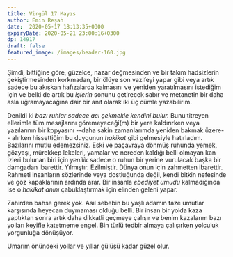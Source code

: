 ```yaml
---
title: Virgül 17 Mayıs 
author: Emin Reşah
date:  2020-05-17 18:13:35+0300
expiryDate: 2020-05-21 23:00:16+0300
dp: 14917
draft: false
featured_image: /images/header-160.jpg
---
```


Şimdi, bittiğine göre, güzelce, nazar değmesinden ve bir takım hadsizlerin çekiştirmesinden
korkmadan, bir ölüye son vazifeyi yapar gibi veya artık sadece bu akışkan hafızalarda kalmasını ve
yeniden yaratılmasını istediğim için ve belki de artık bu *işlerin* sonunu getirecek sabır ve
metanetin bir daha asla uğramayacağına dair bir anıt olarak iki üç cümle yazabilirim.

Denildi ki *bazı ruhlar sadece acı çekmekle kendini bulur.* Bunu titreyen ellerimle tüm mesajlarını
göremeyeceği(m) bir yere kaldırırken veya yazılarının bir kopyasını --daha sakin zamanlarımda
yeniden bakmak üzere-- alırken hissettiğim bu duygunun *hakikat* gibi gelmesiyle hatırladım.
Bazılarını mutlu edemezsiniz. Eski ve paçavraya dönmüş ruhunda yemek, gözyaşı, mürekkep lekeleri,
yamalar ve nereden kaldığı belli olmayan kan izleri bulunan biri için *yenilik* sadece o ruhun bir
yerine vurulacak başka bir damgadan ibarettir. Yılmıştır. Ezilmiştir. Dünya onun için zahmetten
ibarettir. Rahmeti insanların sözlerinde veya dostluğunda değil, kendi bitkin nefesinde ve göz
kapaklarının ardında arar. Bir insanla *ebediyet umudu* kalmadığında ise o *hakikat anını*
çabuklaştırmak için elinden geleni yapar.

Zahirden bahse gerek yok. Asıl sebebin bu yaşlı adamın taze umutlar karşısında heyecan duymaması
olduğu belli. Bir insan bir yolda kaza yaptıktan sonra artık daha dikkatli geçmeye çalışır ve benim
kazalarım bazı yolları keyifle katetmeme engel. Bin türlü tedbir almaya çalışırken yolculuk
yorgunluğa dönüşüyor.

Umarım önündeki yollar ve yıllar gülüşü kadar güzel olur. 
